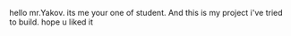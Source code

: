 hello mr.Yakov. its me your one of student. And this is my project i've tried to build. hope u liked it
